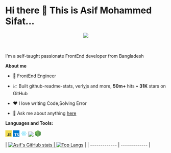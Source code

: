 # Hi there 👋 This is Asif Mohammed Sifat...

<p align="center"><a href="https://asifmohammedsifat.github.io"><img width="80%" src="./assets/gh-readme-header.png" /></a></p>

<br />

I'm a self-taught passionate FrontEnd developer from Bangladesh

**About me**

- 💼 FrontEnd Engineer

- 📈 Built github-readme-stats, verlyjs and more, **50m+** hits • **31K** stars on GitHub

- ❤️ I love writing Code,Solving Error

- 💬 Ask me about anything [here](https://github.com/asifmohammedsifat)



**Languages and Tools:**  

<code><img height="20" src="https://raw.githubusercontent.com/github/explore/80688e429a7d4ef2fca1e82350fe8e3517d3494d/topics/javascript/javascript.png"></code>
<code><img height="20" src="https://raw.githubusercontent.com/github/explore/80688e429a7d4ef2fca1e82350fe8e3517d3494d/topics/typescript/typescript.png"></code>
<code><img height="20" src="https://raw.githubusercontent.com/github/explore/80688e429a7d4ef2fca1e82350fe8e3517d3494d/topics/react/react.png"></code>
<code><img height="20" src="https://raw.githubusercontent.com/github/explore/5c058a388828bb5fde0bcafd4bc867b5bb3f26f3/topics/materialui/materialui.png"></code>
<code><img height="20" src="https://raw.githubusercontent.com/github/explore/80688e429a7d4ef2fca1e82350fe8e3517d3494d/topics/nodejs/nodejs.png"></code>    



| <a href="https://github.com/anuraghazra/github-readme-stats">
 ![Asif's GitHub stats](https://github-readme-stats.vercel.app/api?username=asifmohammedsifat&show_icons=true&theme=radical)
 | <a href="https://github.com/anuraghazra/github-readme-stats">[![Top Langs](https://github-readme-stats.vercel.app/api/top-langs/?username=asifmohammedsifat)](https://github.com/anuraghazra/github-readme-stats)</a> |
| ------------- | ------------- |
<br />
<br />


